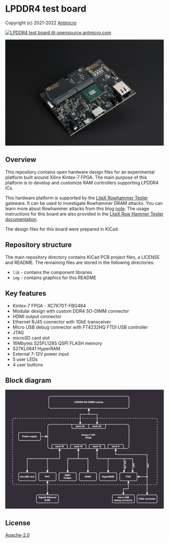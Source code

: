 # LPDDR4 test board

Copyright (c) 2021-2022 [Antmicro](https://antmicro.com)

[![LPDDR4 test board @ opensource.antmicro.com](https://img.shields.io/badge/View%20on-Antmicro%20Open%20Source%20Portal-332d37?style=flat-square)](https://opensource.antmicro.com/projects/lpddr4-test-board)

![LPDDR4 test board](img/lpddr4-test-board.jpg)

## Overview

This repository contains open hardware design files for an experimental platform built around Xilinx Kintex-7 FPGA.
The main purpose of this platform is to develop and customize RAM controllers supporting LPDDR4 ICs.

This hardware platform is supported by the [LiteX Rowhammer Tester](https://github.com/antmicro/litex-rowhammer-tester) gateware. It can be used to investigate Rowhammer DRAM attacks. You can learn more about Rowhammer attacks from this blog [note](https://antmicro.com/blog/2021/08/open-source-ddr-test-framework-for-rowhammer/).
The usage instructions for this board are also provided in the [LiteX Row Hammer Tester documentation](https://litex-rowhammer-tester.readthedocs.io/en/latest/).

The design files for this board were prepared in KiCad.

## Repository structure

The main repository directory contains KiCad PCB project files, a LICENSE and README.
The remaining files are stored in the following directories:

* `lib` - contains the component libraries
* `img` - contains graphics for this README

## Key features

* Kintex-7 FPGA - XC7K70T-FBG484
* Modular design with custom DDR4 SO-DIMM connector
* HDMI output connector
* Ethernet RJ45 connector with 1GbE transceiver
* Micro USB debug connector with FT4232HQ FTDI USB controller
* JTAG
* microSD card slot
* 16Mbytes S25FL128S QSPI FLASH memory
* S27KL0641 HyperRAM
* External 7-12V power input
* 5 user LEDs
* 4 user buttons

## Block diagram

![Block diagram](img/lpddr4-test-board-diagram.png)

## License

[Apache-2.0](LICENSE)
